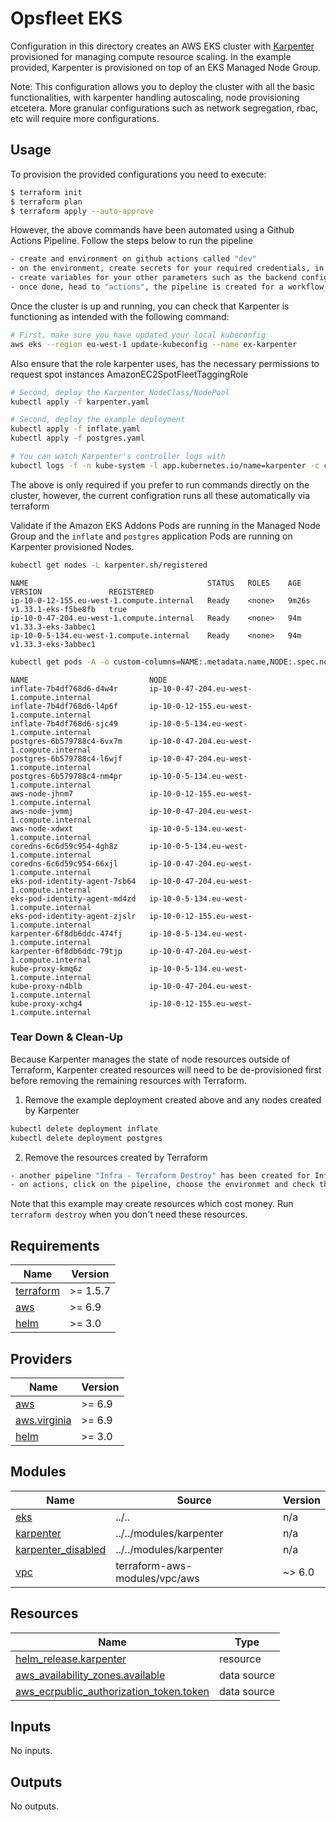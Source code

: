 # Opsfleet EKS

Configuration in this directory creates an AWS EKS cluster with [Karpenter](https://karpenter.sh/) provisioned for managing compute resource scaling. In the example provided, Karpenter is provisioned on top of an EKS Managed Node Group.

Note: This configuration allows you to deploy the cluster with all the basic functionalities, with karpenter handling autoscaling, node provisioning etcetera. More granular configurations such as network segregation, rbac, etc will require more configurations.

## Usage

To provision the provided configurations you need to execute:

```bash
$ terraform init
$ terraform plan
$ terraform apply --auto-approve
```

However, the above commands have been automated using a Github Actions Pipeline. Follow the steps below to run the pipeline

```bash
- create and environment on github actions called "dev"
- on the environment, create secrets for your required credentials, in this case the AWS_ACCESS_KEY_ID and AWS_SECRET_ACCESS_KEY
- create variables for your other parameters such as the backend configuration
- once done, head to "actions", the pipeline is created for a workflow_dispatch meaning you have to manually trigger this, it is designed to allow you choose the environment to deploy to, which in turn chooses the appropriate .tfvars containing your environment's values and run pipeline.

```

Once the cluster is up and running, you can check that Karpenter is functioning as intended with the following command:

```bash
# First, make sure you have updated your local kubeconfig
aws eks --region eu-west-1 update-kubeconfig --name ex-karpenter
```

Also ensure that the role karpenter uses, has the necessary permissions to request spot instances AmazonEC2SpotFleetTaggingRole

```bash
# Second, deploy the Karpenter NodeClass/NodePool
kubectl apply -f karpenter.yaml

# Second, deploy the example deployment
kubectl apply -f inflate.yaml
kubectl apply -f postgres.yaml

# You can watch Karpenter's controller logs with
kubectl logs -f -n kube-system -l app.kubernetes.io/name=karpenter -c controller
```

The above is only required if you prefer to run commands directly on the cluster, however, the current configration runs all these automatically via terraform

Validate if the Amazon EKS Addons Pods are running in the Managed Node Group and the `inflate` and `postgres` application Pods are running on Karpenter provisioned Nodes.

```bash
kubectl get nodes -L karpenter.sh/registered
```

```text
NAME                                        STATUS   ROLES    AGE   VERSION               REGISTERED
ip-10-0-12-155.eu-west-1.compute.internal   Ready    <none>   9m26s   v1.33.1-eks-f5be8fb   true
ip-10-0-47-204.eu-west-1.compute.internal   Ready    <none>   94m     v1.33.3-eks-3abbec1   
ip-10-0-5-134.eu-west-1.compute.internal    Ready    <none>   94m     v1.33.3-eks-3abbec1
```

```sh
kubectl get pods -A -o custom-columns=NAME:.metadata.name,NODE:.spec.nodeName
```

```text
NAME                           NODE
inflate-7b4df768d6-d4w4r       ip-10-0-47-204.eu-west-1.compute.internal
inflate-7b4df768d6-l4p6f       ip-10-0-12-155.eu-west-1.compute.internal
inflate-7b4df768d6-sjc49       ip-10-0-5-134.eu-west-1.compute.internal
postgres-6b579788c4-6vx7m      ip-10-0-47-204.eu-west-1.compute.internal
postgres-6b579788c4-l6wjf      ip-10-0-47-204.eu-west-1.compute.internal
postgres-6b579788c4-nm4pr      ip-10-0-5-134.eu-west-1.compute.internal
aws-node-jhnm7                 ip-10-0-12-155.eu-west-1.compute.internal
aws-node-jvmmj                 ip-10-0-47-204.eu-west-1.compute.internal
aws-node-xdwxt                 ip-10-0-5-134.eu-west-1.compute.internal
coredns-6c6d59c954-4gh8z       ip-10-0-5-134.eu-west-1.compute.internal
coredns-6c6d59c954-66xjl       ip-10-0-47-204.eu-west-1.compute.internal
eks-pod-identity-agent-7sb64   ip-10-0-47-204.eu-west-1.compute.internal
eks-pod-identity-agent-md4zd   ip-10-0-5-134.eu-west-1.compute.internal
eks-pod-identity-agent-zjslr   ip-10-0-12-155.eu-west-1.compute.internal
karpenter-6f8db6ddc-474fj      ip-10-0-5-134.eu-west-1.compute.internal
karpenter-6f8db6ddc-79tjp      ip-10-0-47-204.eu-west-1.compute.internal
kube-proxy-kmq6z               ip-10-0-5-134.eu-west-1.compute.internal
kube-proxy-n4blb               ip-10-0-47-204.eu-west-1.compute.internal
kube-proxy-xchg4               ip-10-0-12-155.eu-west-1.compute.internal
```

### Tear Down & Clean-Up

Because Karpenter manages the state of node resources outside of Terraform, Karpenter created resources will need to be de-provisioned first before removing the remaining resources with Terraform.

1. Remove the example deployment created above and any nodes created by Karpenter

```bash
kubectl delete deployment inflate
kubectl delete deployment postgres
```

2. Remove the resources created by Terraform

```bash
- another pipeline "Infra - Terraform Destroy" has been created for Infra Destroy purposes
- on actions, click on the pipeline, choose the environmet and check the "Run infrastructure deployment actions" box and run. This would destroy your created resources.
```

Note that this example may create resources which cost money. Run `terraform destroy` when you don't need these resources.

<!-- BEGIN_TF_DOCS -->
## Requirements

| Name | Version |
|------|---------|
| <a name="requirement_terraform"></a> [terraform](#requirement\_terraform) | >= 1.5.7 |
| <a name="requirement_aws"></a> [aws](#requirement\_aws) | >= 6.9 |
| <a name="requirement_helm"></a> [helm](#requirement\_helm) | >= 3.0 |

## Providers

| Name | Version |
|------|---------|
| <a name="provider_aws"></a> [aws](#provider\_aws) | >= 6.9 |
| <a name="provider_aws.virginia"></a> [aws.virginia](#provider\_aws.virginia) | >= 6.9 |
| <a name="provider_helm"></a> [helm](#provider\_helm) | >= 3.0 |

## Modules

| Name | Source | Version |
|------|--------|---------|
| <a name="module_eks"></a> [eks](#module\_eks) | ../.. | n/a |
| <a name="module_karpenter"></a> [karpenter](#module\_karpenter) | ../../modules/karpenter | n/a |
| <a name="module_karpenter_disabled"></a> [karpenter\_disabled](#module\_karpenter\_disabled) | ../../modules/karpenter | n/a |
| <a name="module_vpc"></a> [vpc](#module\_vpc) | terraform-aws-modules/vpc/aws | ~> 6.0 |

## Resources

| Name | Type |
|------|------|
| [helm_release.karpenter](https://registry.terraform.io/providers/hashicorp/helm/latest/docs/resources/release) | resource |
| [aws_availability_zones.available](https://registry.terraform.io/providers/hashicorp/aws/latest/docs/data-sources/availability_zones) | data source |
| [aws_ecrpublic_authorization_token.token](https://registry.terraform.io/providers/hashicorp/aws/latest/docs/data-sources/ecrpublic_authorization_token) | data source |

## Inputs

No inputs.

## Outputs

No outputs.
<!-- END_TF_DOCS -->
